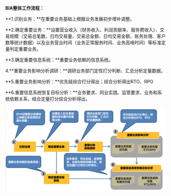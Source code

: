 **BIA整体工作流程：**

**1.识别业务：**在重要业务基础上根据业务发展初步增补调整。

**2.确定重要业务：**设置营业收入（财务收入、利润贡献率、服务费收入）、交易规模（交易总笔数、日均交易量、交易总金额、日均交易金额、账务处理、客户数等统计数据）以及业务营业时间（业务正常服务时间、业务高峰时间）等标准定量判定重要业务。

**3.确定重要信息系统：**重要业务依赖的信息系统。

4.**重要业务影响分析调研：**调研业务部门定性打分判断、汇总分析定量数据。

**5.重要业务影响分析：**优先级综合打分得出；综合分析得出RTO、RPO

**6.重要信息系统恢复目标分析：**业务要求、同业实践、监管要求、业务和系统依赖关系，结合定量打分综合分析得出。

![](/assets/import12.png)

